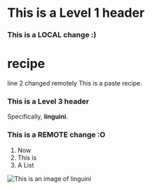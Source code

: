 # This is a Level 1 header
### This is a LOCAL change :)
# recipe
line 2 changed remotely
This is a paste recipe.
### This is a Level 3 header
Specifically, **linguini**.
### This is a REMOTE change :O

1. Now
2. This is
3. A List

![This is an image of linguini](/recipe/recipe.jpg "Linguini")